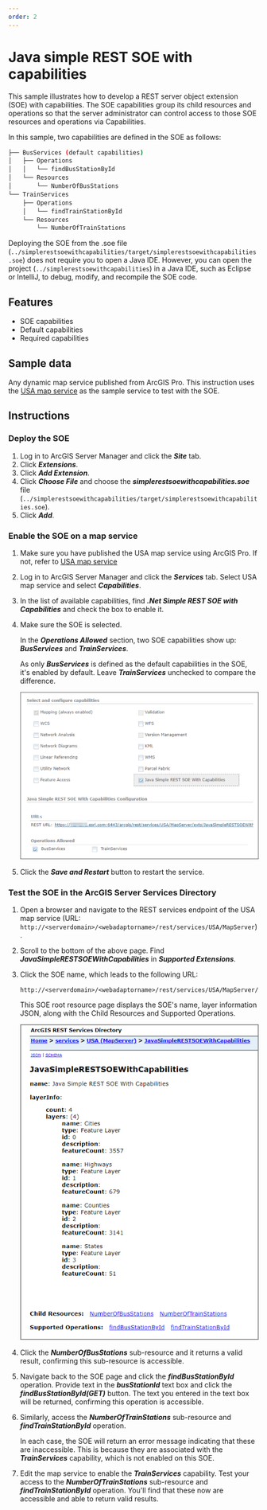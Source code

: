 ```yaml
---
order: 2
---
```


# Java simple REST SOE with capabilities

This sample illustrates how to develop a REST server object extension (SOE) with capabilities. The SOE capabilities group its child resources and operations so that the server administrator can control access to those SOE resources and operations via Capabilities.

In this sample, two capabilities are defined in the SOE as follows:

```bash
├── BusServices (default capabilities)
│   ├── Operations
│   │   └── findBusStationById
│   └── Resources
│       └── NumberOfBusStations
└── TrainServices
    ├── Operations
    │   └── findTrainStationById
    └── Resources
        └── NumberOfTrainStations
```

Deploying the SOE from the .soe file (`../simplerestsoewithcapabilities/target/simplerestsoewithcapabilities.soe`) does not require you to open a Java IDE. However, you can open the project (`../simplerestsoewithcapabilities`) in a Java IDE, such as Eclipse or IntelliJ, to debug, modify, and recompile the SOE code.

## Features

* SOE capabilities
* Default capabilities
* Required capabilities

## Sample data

Any dynamic map service published from ArcGIS Pro. This instruction uses the [USA map service](https://github.com/Esri/arcgis-enterprise-sdk-resources/tree/master/Samples) as the sample service to test with the SOE.


## Instructions

### Deploy the SOE

1. Log in to ArcGIS Server Manager and click the ***Site*** tab.
2. Click ***Extensions***.
3. Click ***Add Extension***.
4. Click ***Choose File*** and choose the ***simplerestsoewithcapabilities.soe*** file (`../simplerestsoewithcapabilities/target/simplerestsoewithcapabilities.soe`).
5. Click ***Add***.

### Enable the SOE on a map service

1. Make sure you have published the USA map service using ArcGIS Pro. If not, refer to [USA map service](https://github.com/Esri/arcgis-enterprise-sdk-resources/tree/master/Samples)
2. Log in to ArcGIS Server Manager and click the ***Services*** tab. Select USA map service and select ***Capabilities***.
3. In the list of available capabilities, find ***.Net Simple REST SOE with Capabilities*** and check the box to enable it.
4. Make sure the SOE is selected.

   In the ***Operations Allowed*** section, two SOE capabilities show up: ***BusServices*** and ***TrainServices***.

   As only ***BusServices*** is defined as the default capabilities in the SOE, it's enabled by default. Leave ***TrainServices*** unchecked to compare the difference.

   ![](../../../../images/javasp/JavaCapabilities0.png "Java Capabilities Sample")
5. Click the ***Save and Restart*** button to restart the service.

### Test the SOE in the ArcGIS Server Services Directory

1. Open a browser and navigate to the REST services endpoint of the USA map service (URL: `http://<serverdomain>/<webadaptorname>/rest/services/USA/MapServer`).
2. Scroll to the bottom of the above page. Find ***JavaSimpleRESTSOEWithCapabilities*** in ***Supported Extensions***.
3. Click the SOE name, which leads to the following URL:

   ```
   http://<serverdomain>/<webadaptorname>/rest/services/USA/MapServer/exts/JavaSimpleRESTSOEWithCapabilities
   ```

   This SOE root resource page displays the SOE's name, layer information JSON, along with the Child Resources and Supported Operations.

   ![](../../../../images/javasp/JavaCapabilities1.png "Java Capabilities Sample")
4. Click the ***NumberOfBusStations*** sub-resource and it returns a valid result, confirming this sub-resource is accessible.
5. Navigate back to the SOE page and click the ***findBusStationById*** operation.
   Provide text in the ***busStationId*** text box and click the ***findBusStationById(GET)*** button. The text you entered in the text box will be returned, confirming this operation is accessible.
6. Similarly, access the ***NumberOfTrainStations*** sub-resource and ***findTrainStationById*** operation.

   In each case, the SOE will return an error message indicating that these are inaccessible. This is because they are associated with the ***TrainServices*** capability, which is not enabled on this SOE.
7. Edit the map service to enable the ***TrainServices*** capability. Test your access to the ***NumberOfTrainStations*** sub-resource and ***findTrainStationById*** operation. You'll find that these now are accessible and able to return valid results.

